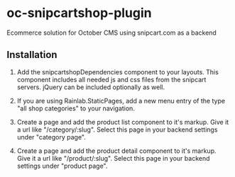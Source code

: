 # oc-snipcartshop-plugin
Ecommerce solution for October CMS using snipcart.com as a backend

## Installation

1. Add the snipcartshopDependencies component to your layouts. This component includes all needed js and css files from the snipcart servers. jQuery can be included optionally as well.

2. If you are using Rainlab.StaticPages, add a new menu entry of the type "all shop categories" to your navigation.  

3. Create a page and add the product list component to it's markup. Give it a url like "/category/:slug". Select this page in your backend settings under "category page".

4. Create a page and add the product detail component to it's markup. Give it a url like "/product/:slug". Select this page in your backend settings under "product page".
